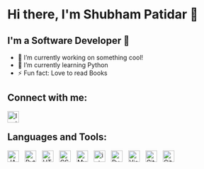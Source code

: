 # Hi there, I'm Shubham Patidar 👋

##  I'm a Software Developer 👋
- 🔭 I’m currently working on something cool!
- 🌱 I’m currently learning Python
- ⚡ Fun fact: Love to read Books

##  Connect with me:
<img align="left" alt="Instgram" width="26px" src="https://img.icons8.com/color/48/null/instagram-new--v1.png" style="padding-right:10px;" />


<br>

##  Languages and Tools:

<img align="left" alt="JAVA" width="26px" src="https://cdn.jsdelivr.net/gh/devicons/devicon/icons/java/java-original.svg" style="padding-right:10px;" />
<img align="left" alt="Python" width="26px" src="https://cdn.jsdelivr.net/gh/devicons/devicon/icons/python/python-original.svg" style="padding-right:10px;" />
<img align="left" alt="HTML5" width="26px" src="https://cdn.jsdelivr.net/gh/devicons/devicon/icons/html5/html5-original.svg" style="padding-right:10px;" />
<img align="left" alt="CSS3" width="26px" src="https://cdn.jsdelivr.net/gh/devicons/devicon/icons/css3/css3-original.svg" style="padding-right:10px;" />
<img align="left" alt="MySQL" width="26px" src="https://cdn.jsdelivr.net/gh/devicons/devicon/icons/mysql/mysql-original.svg" style="padding-right:10px;" />
<img align="left" alt="intellij" width="26px" src="https://img.icons8.com/color/48/null/intellij-idea.png" style="padding-right:10px;" />
<img align="left" alt="Pycharm" width="26px" src="https://img.icons8.com/color/48/null/pycharm.png" style="padding-right:10px;" />
<img align="left" alt="Visual Studio Code" width="26px" src="https://cdn.jsdelivr.net/gh/devicons/devicon/icons/vscode/vscode-original.svg" style="padding-right:10px;" />
<img align="left" alt="Git" width="26px" src="https://cdn.jsdelivr.net/gh/devicons/devicon/icons/git/git-original.svg" style="padding-right:10px;" />
<img align="left" alt="GitHub" width="26px" src="https://user-images.githubusercontent.com/3369400/139447912-e0f43f33-6d9f-45f8-be46-2df5bbc91289.png" style="padding-right:10px;" />

